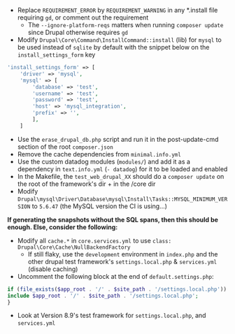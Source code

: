 - Replace `REQUIREMENT_ERROR` by `REQUIREMENT_WARNING` in any *.install file requiring `gd`, or comment out the requirement
  - The `--ignore-platform-reqs` matters when running `composer update` since Drupal otherwise requires `gd`
- Modify `Drupal\Core\Command\InstallCommand::install` (lib) for `mysql` to be used instead of `sqlite` by default with the snippet below on the `install_settings_form` key
```php
'install_settings_form' => [
    'driver' => 'mysql',
    'mysql' => [
        'database' => 'test',
        'username' => 'test',
        'password' => 'test',
        'host' => 'mysql_integration',
        'prefix' => '',
        ],
    ]
```
- Use the `erase_drupal_db.php` script and run it in the post-update-cmd section of the root `composer.json`
- Remove the cache dependencies from `minimal.info.yml`
- Use the custom datadog modules (`modules/`) and add it as a dependency in `text.info.yml` (`- datadog`) for it to be loaded and enabled
- In the Makefile, the `test_web_drupal_XX` should do a `composer update` on the root of the framework's dir + in the /core dir
- Modify `Drupal\mysql\Driver\Database\mysql\Install\Tasks::MYSQL_MINIMUM_VERSION` to `5.6.47` (the MySQL version the CI is using...)

**If generating the snapshots without the SQL spans, then this should be enough. Else, consider the following:**
- Modify all `cache.*` in `core.services.yml` to use `class: Drupal\Core\Cache\NullBackendFactory`
  - If still flaky, use the `development` environment in `index.php` and the other drupal test framework's `settings.local.php` & `services.yml` (disable caching)
- Uncomment the following block at the end of `default.settings.php`:
```php
if (file_exists($app_root . '/' . $site_path . '/settings.local.php')) {
include $app_root . '/' . $site_path . '/settings.local.php';
}
```
- Look at Version 8.9's test framework for `settings.local.php`, and `services.yml`
